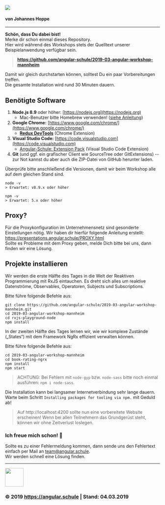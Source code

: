 <img src="http://assets.angular.schule/logo-angular-workshop-ng7.png">

#### **von Johannes Hoppe**

<hr>

**Schön, dass Du dabei bist!**  
Merke dir schon einmal dieses Repository.  
Hier wird während des Workshops stets der Quelltext unserer Beispielanwendung verfügbar sein.
> **https://github.com/angular-schule/2019-03-angular-workshop-mannheim**

Damit wir gleich durchstarten können, solltest Du ein paar Vorbereitungen treffen.  
Die gesamte Installation wird rund 30 Minuten dauern. 

## Benötigte Software

1. **Node.js 8.9** oder höher: [https://nodejs.org](https://nodejs.org)
   + Mac-Benutzer bitte Homebrew verwenden! ([siehe Anleitung](https://presentations.angular.schule/HOMEBREW_NODE))
2. **Google Chrome:** [https://www.google.com/chrome/](https://www.google.com/chrome/)
   + **[Redux DevTools](https://chrome.google.com/webstore/detail/redux-devtools/lmhkpmbekcpmknklioeibfkpmmfibljd)** (Chrome Extension)
4. **Visual Studio Code:** [https://code.visualstudio.com](https://code.visualstudio.com)
   + [Angular-Schule: Extension Pack](https://marketplace.visualstudio.com/items?itemName=angular-schule.angular-schule-extension-pack)  (Visual Studio Code Extension)
5. **Git** (und ggf. ein grafischer Client wie SourceTree oder GitExtensions) -- zur Not kannst du aber auch die ZIP-Datei von GitHub herunter laden.

Überprüfe bitte anschließend die Versionen, damit wir beim Workshop alle auf dem gleichen Stand sind.

```
node -v
> Erwartet: v8.9.x oder höher

npm -v
> Erwartet: 5.x oder höher
```


## Proxy?

Für die Proxykonfiguration im Unternehmensnetz sind gesonderte Einstellungen nötig.
Wir haben dir hierfür folgende Anleitung erstellt:
https://presentations.angular.schule/PROXY.html  
Sollte es Probleme mit dem Proxy geben, melde Dich bitte bei uns, dann finden wir eine Lösung.


## Projekte installieren

Wir werden die erste Hälfte des Tages in die Welt der Reaktiven Programmierung mit RxJS eintauchen. Es dreht sich alles um reaktive Datenströme, Observables, Operatoren, Subjects und Subscriptions. 


Bitte führe folgende Befehle aus:

```
git clone https://github.com/angular-schule/2019-03-angular-workshop-mannheim.git
cd 2019-03-angular-workshop-mannheim
cd rxjs-playground-node
npm install
```

In der zweiten Hälfte des Tages lernen wir, wie wir komplexe Zustände („States“) mit dem Framework NgRx effizient verwalten können.

Bitte führe folgende Befehle aus:

```
cd 2019-03-angular-workshop-mannheim
cd book-rating-ngrx
npm install
npm start
```

> ACHTUNG: Bei Fehlern mit `node-gyp` bzw. `node-sass` bitte noch einmal ausführen: `npm i node-sass`.

Die Installation kann bei langsamer Internetverbindung sehr lange dauern.
Warte beim Schritt `Installing packages for tooling via npm.` mit Geduld ab!


> Auf http://localhost:4200 sollte nun eine vorbereitete Website erscheinen!
Wenn bei allen Teilnehmern das Grundgerüst steht, können wir ohne Zeitverlust loslegen.



### Ich freue mich schon! 🙂


Sollte es zu einer Fehlermeldung kommen, dann sende uns den Fehlertext einfach per Mail an [team@angular.schule](mailto:team@angular.schule).  
Wir werden schnell eine Lösung finden.


<hr>

<img src="http://assets.angular.schule/logo-angular-schule.png" height="60">

### &copy; 2019 https://angular.schule | Stand: 04.03.2019



